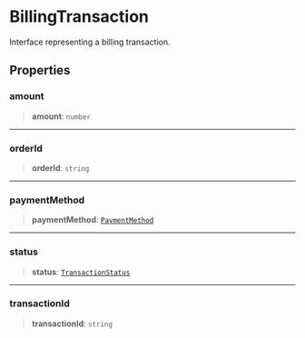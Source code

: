 # BillingTransaction

Interface representing a billing transaction.

## Properties

### amount

> **amount**: `number`

***

### orderId

> **orderId**: `string`

***

### paymentMethod

> **paymentMethod**: [`PaymentMethod`](../enumerations/PaymentMethod.md)

***

### status

> **status**: [`TransactionStatus`](../enumerations/TransactionStatus.md)

***

### transactionId

> **transactionId**: `string`
